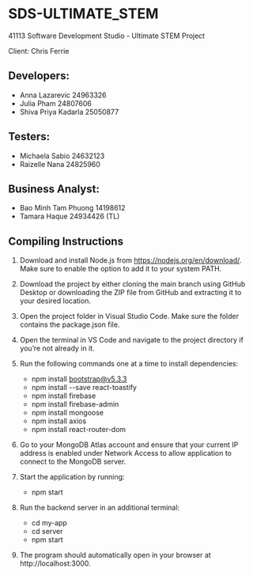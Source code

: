 # SDS-ULTIMATE_STEM
41113 Software Development Studio - Ultimate STEM Project 

Client: Chris Ferrie

## Developers:
- Anna Lazarevic 24963326
- Julia Pham 24807606
- Shiva Priya Kadarla 25050877

## Testers:
- Michaela Sabio 24632123
- Raizelle Nana 24825960

## Business Analyst:
- Bao Minh Tam Phuong 14198612
- Tamara Haque 24934426 (TL)


## Compiling Instructions 
1. Download and install Node.js from https://nodejs.org/en/download/. Make sure to enable the option to add it to your system PATH.
2. Download the project by either cloning the main branch using GitHub Desktop or downloading the ZIP file from GitHub and extracting it to your desired location.
3. Open the project folder in Visual Studio Code. Make sure the folder contains the package.json file.
4. Open the terminal in VS Code and navigate to the project directory if you’re not already in it.
5. Run the following commands one at a time to install dependencies:
   - npm install bootstrap@v5.3.3
   - npm install --save react-toastify
   - npm install firebase
   - npm install firebase-admin
   - npm install mongoose
   - npm install axios 
   - npm install react-router-dom 

6. Go to your MongoDB Atlas account and ensure that your current IP address is enabled under Network Access to allow application to connect to the MongoDB server.
7. Start the application by running:
   - npm start
8. Run the backend server in an additional terminal:
   - cd my-app
   - cd server
   - npm start
9. The program should automatically open in your browser at http://localhost:3000.
